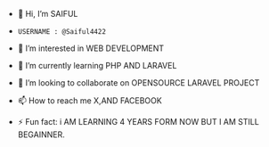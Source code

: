 - 👋 Hi, I’m SAIFUL
-     USERNAME : @Saiful4422
- 👀 I’m interested in WEB DEVELOPMENT
- 🌱 I’m currently learning PHP AND LARAVEL
- 💞️ I’m looking to collaborate on OPENSOURCE LARAVEL PROJECT
- 📫 How to reach me X,AND FACEBOOK
  
- ⚡ Fun fact: i AM LEARNING 4 YEARS FORM NOW BUT I AM STILL BEGAINNER.

<!---
Saiful4422/Saiful4422 is a ✨ special ✨ repository because its `README.md` (this file) appears on your GitHub profile.
You can click the Preview link to take a look at your changes.
--->
